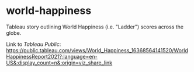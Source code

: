 # world-happiness
Tableau story outlining World Happiness (i.e. "Ladder") scores across the globe.

Link to *Tableau Public*: https://public.tableau.com/views/World_Happiness_16368564141520/WorldHappinessReport2021?:language=en-US&:display_count=n&:origin=viz_share_link
